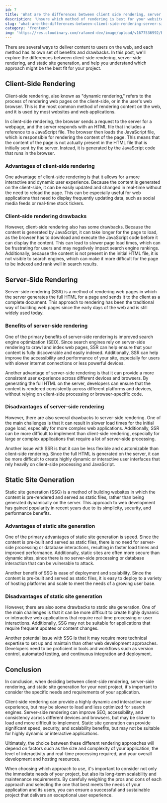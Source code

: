 ```yaml
---
id: 7
title: 'What are the differences between client side rendering, server side rendering and static site generation'
description: 'Unsure which method of rendering is best for your website? Read this blog post on the differences between client-side rendering, server-side rendering, and static site generation to make an informed decision.'
slug: 'what-are-the-differences-between-client-side-rendering-server-side-rendering-and-static-site-generation'
category: 'frontend'
img: 'https://res.cloudinary.com/rafamed-dev/image/upload/v1677536992/Blog/thumbnail_ai1hzq.jpg'
---
```


There are several ways to deliver content to users on the web, and each method has its own set of benefits and drawbacks. In this post, we'll explore the differences between client-side rendering, server-side rendering, and static site generation, and help you understand which approach might be the best fit for your project.

## Client-Side Rendering

Client-side rendering, also known as "dynamic rendering," refers to the process of rendering web pages on the client-side, or in the user's web browser. This is the most common method of rendering content on the web, and it is used by most websites and web applications.

In client-side rendering, the browser sends a request to the server for a webpage, and the server responds with an HTML file that includes a reference to a JavaScript file. The browser then loads the JavaScript file, which is responsible for rendering the content of the page. This means that the content of the page is not actually present in the HTML file that is initially sent by the server. Instead, it is generated by the JavaScript code that runs in the browser.

### Advantages of client-side rendering

One advantage of client-side rendering is that it allows for a more interactive and dynamic user experience. Because the content is generated on the client-side, it can be easily updated and changed in real-time without the need to reload the page. This can be especially useful for web applications that need to display frequently updating data, such as social media feeds or real-time stock tickers.

### Client-side rendering drawbacks

However, client-side rendering also has some drawbacks. Because the content is generated by JavaScript, it can take longer for the page to load, as the browser has to download and execute the JavaScript code before it can display the content. This can lead to slower page load times, which can be frustrating for users and may negatively impact search engine rankings. Additionally, because the content is not present in the initial HTML file, it is not visible to search engines, which can make it more difficult for the page to be indexed and rank well in search results.

## Server-Side Rendering

Server-side rendering (SSR) is a method of rendering web pages in which the server generates the full HTML for a page and sends it to the client as a complete document. This approach to rendering has been the traditional way of building web pages since the early days of the web and is still widely used today.

### Benefits of server-side rendering

One of the primary benefits of server-side rendering is improved search engine optimization (SEO). Since search engines rely on server-side rendering to crawl and index web pages, SSR can help ensure that your content is fully discoverable and easily indexed. Additionally, SSR can help improve the accessibility and performance of your site, especially for users with slower internet connections or less powerful devices.

Another advantage of server-side rendering is that it can provide a more consistent user experience across different devices and browsers. By generating the full HTML on the server, developers can ensure that the content is rendered consistently across different platforms and devices, without relying on client-side processing or browser-specific code.

### Disadvantages of server-side rendering

However, there are also several drawbacks to server-side rendering. One of the main challenges is that it can result in slower load times for the initial page load, especially for more complex web applications. Additionally, SSR can be more difficult to implement than client-side rendering, especially for large or complex applications that require a lot of server-side processing.

Another issue with SSR is that it can be less flexible and customizable than client-side rendering. Since the full HTML is generated on the server, it can be more difficult to create highly dynamic or interactive user interfaces that rely heavily on client-side processing and JavaScript.

## Static Site Generation

Static site generation (SSG) is a method of building websites in which the content is pre-rendered and served as static files, rather than being generated dynamically on the server. This approach to web development has gained popularity in recent years due to its simplicity, security, and performance benefits.

### Advantages of static site generation

One of the primary advantages of static site generation is speed. Since the content is pre-built and served as static files, there is no need for server-side processing or database interactions, resulting in faster load times and improved performance. Additionally, static sites are often more secure than dynamic sites, since there is no server-side processing or database interaction that can be vulnerable to attack.

Another benefit of SSG is ease of deployment and scalability. Since the content is pre-built and served as static files, it is easy to deploy to a variety of hosting platforms and scale to meet the needs of a growing user base.

### Disadvantages of static site generation

However, there are also some drawbacks to static site generation. One of the main challenges is that it can be more difficult to create highly dynamic or interactive web applications that require real-time processing or user interactions. Additionally, SSG may not be suitable for applications that require frequent updates or content changes.

Another potential issue with SSG is that it may require more technical expertise to set up and maintain than other web development approaches. Developers need to be proficient in tools and workflows such as version control, automated testing, and continuous integration and deployment.

## Conclusion

In conclusion, when deciding between client-side rendering, server-side rendering, and static site generation for your next project, it's important to consider the specific needs and requirements of your application.

Client-side rendering can provide a highly dynamic and interactive user experience, but may be slower to load and less optimized for search engines. Server-side rendering can improve SEO, accessibility, and consistency across different devices and browsers, but may be slower to load and more difficult to implement. Static site generation can provide significant speed, security, and scalability benefits, but may not be suitable for highly dynamic or interactive applications.

Ultimately, the choice between these different rendering approaches will depend on factors such as the size and complexity of your application, the level of interactivity and real-time processing required, and your overall development and hosting resources.

When choosing which approach to use, it's important to consider not only the immediate needs of your project, but also its long-term scalability and maintenance requirements. By carefully weighing the pros and cons of each approach and selecting the one that best meets the needs of your application and its users, you can ensure a successful and sustainable project that delivers an exceptional user experience.
